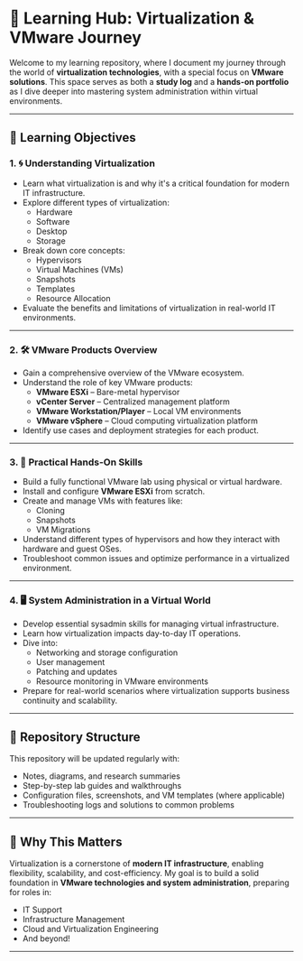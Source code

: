 # 🧠 Learning Hub: Virtualization & VMware Journey

Welcome to my learning repository, where I document my journey through the world of **virtualization technologies**, with a special focus on **VMware solutions**. This space serves as both a **study log** and a **hands-on portfolio** as I dive deeper into mastering system administration within virtual environments.

---

## 🎯 Learning Objectives

### 1. 🌀 Understanding Virtualization
- Learn what virtualization is and why it's a critical foundation for modern IT infrastructure.
- Explore different types of virtualization:
  - Hardware
  - Software
  - Desktop
  - Storage
- Break down core concepts:
  - Hypervisors
  - Virtual Machines (VMs)
  - Snapshots
  - Templates
  - Resource Allocation
- Evaluate the benefits and limitations of virtualization in real-world IT environments.

---

### 2. 🛠️ VMware Products Overview
- Gain a comprehensive overview of the VMware ecosystem.
- Understand the role of key VMware products:
  - **VMware ESXi** – Bare-metal hypervisor
  - **vCenter Server** – Centralized management platform
  - **VMware Workstation/Player** – Local VM environments
  - **VMware vSphere** – Cloud computing virtualization platform
- Identify use cases and deployment strategies for each product.

---

### 3. 🧪 Practical Hands-On Skills
- Build a fully functional VMware lab using physical or virtual hardware.
- Install and configure **VMware ESXi** from scratch.
- Create and manage VMs with features like:
  - Cloning
  - Snapshots
  - VM Migrations
- Understand different types of hypervisors and how they interact with hardware and guest OSes.
- Troubleshoot common issues and optimize performance in a virtualized environment.

---

### 4. 🖥️ System Administration in a Virtual World
- Develop essential sysadmin skills for managing virtual infrastructure.
- Learn how virtualization impacts day-to-day IT operations.
- Dive into:
  - Networking and storage configuration
  - User management
  - Patching and updates
  - Resource monitoring in VMware environments
- Prepare for real-world scenarios where virtualization supports business continuity and scalability.

---

## 📂 Repository Structure

This repository will be updated regularly with:
- Notes, diagrams, and research summaries
- Step-by-step lab guides and walkthroughs
- Configuration files, screenshots, and VM templates (where applicable)
- Troubleshooting logs and solutions to common problems

---

## 🚀 Why This Matters

Virtualization is a cornerstone of **modern IT infrastructure**, enabling flexibility, scalability, and cost-efficiency. My goal is to build a solid foundation in **VMware technologies and system administration**, preparing for roles in:
- IT Support
- Infrastructure Management
- Cloud and Virtualization Engineering
- And beyond!

---
